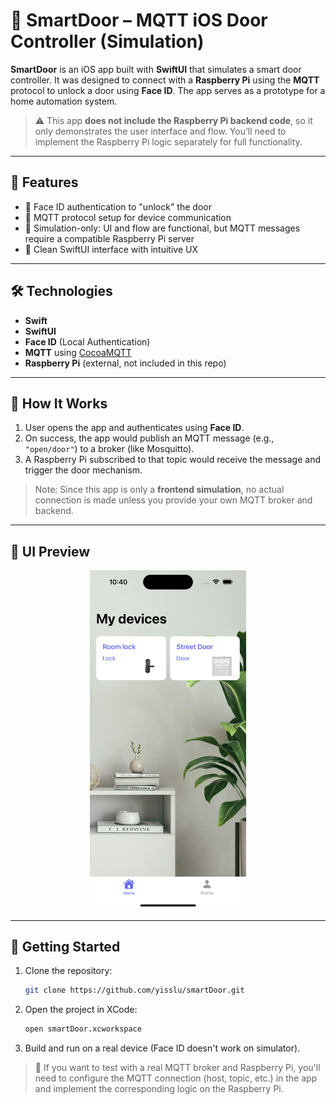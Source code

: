 # 🚪 SmartDoor – MQTT iOS Door Controller (Simulation)

**SmartDoor** is an iOS app built with **SwiftUI** that simulates a smart door controller. It was designed to connect with a **Raspberry Pi** using the **MQTT** protocol to unlock a door using **Face ID**. The app serves as a prototype for a home automation system.

> ⚠️ This app **does not include the Raspberry Pi backend code**, so it only demonstrates the user interface and flow. You’ll need to implement the Raspberry Pi logic separately for full functionality.

---

## 🔑 Features

- 🧠 Face ID authentication to "unlock" the door  
- 📡 MQTT protocol setup for device communication  
- 🧪 Simulation-only: UI and flow are functional, but MQTT messages require a compatible Raspberry Pi server  
- 🧩 Clean SwiftUI interface with intuitive UX  

---

## 🛠️ Technologies

- **Swift**
- **SwiftUI**
- **Face ID** (Local Authentication)
- **MQTT** using [CocoaMQTT](https://github.com/emqx/CocoaMQTT)
- **Raspberry Pi** (external, not included in this repo)

---

## 🧪 How It Works

1. User opens the app and authenticates using **Face ID**.
2. On success, the app would publish an MQTT message (e.g., `"open/door"`) to a broker (like Mosquitto).
3. A Raspberry Pi subscribed to that topic would receive the message and trigger the door mechanism.

> Note: Since this app is only a **frontend simulation**, no actual connection is made unless you provide your own MQTT broker and backend.

---

## 📱 UI Preview

<p align="center">
  <img src="assets/smartdoor-preview.png" alt="App Preview" width="250"/>
</p>


---

## 🚀 Getting Started

1. Clone the repository:
   ```bash
   git clone https://github.com/yisslu/smartDoor.git
2. Open the project in XCode:
   ```bash
   open smartDoor.xcworkspace
3. Build and run on a real device (Face ID doesn't work on simulator).

> 🧪 If you want to test with a real MQTT broker and Raspberry Pi, you'll need to configure the MQTT connection (host, topic, etc.) in the app and implement the corresponding logic on the Raspberry Pi.
